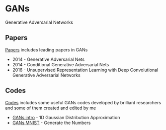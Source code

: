 # GANs
Generative Adversarial Networks

## Papers
[Papers](https://github.com/Jeonwonseok/GANs/tree/master/Papers) includes leading papers in GANs
- 2014 - Generative Adversarial Nets
- 2014 - Conditional Generative Adversarial Nets
- 2016 - Unsupervised Representation Learning with Deep Convolutional Generative Adversarial Networks

## Codes
[Codes](https://github.com/Jeonwonseok/GANs/tree/master/Codes) includes some useful GANs codes developed by brilliant researchers and some of them created and edited by me
- [GANs intro](https://github.com/Jeonwonseok/GANs/tree/master/Codes/GAN_intro) - 1D Gaussian Distribution Approximation
- [GANs MNIST](https://github.com/Jeonwonseok/GANs/tree/master/Codes/GANs_MNIST) - Generate the Numbers
